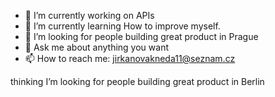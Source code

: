 - 🔭 I’m currently working on APIs
- 🌱 I’m currently learning How to improve myself.
- 👯 I’m looking for people building great product in Prague
- 💬 Ask me about anything you want
- 📫 How to reach me: jirkanovakneda11@seznam.cz

thinking I’m looking for people building great product in Berlin
